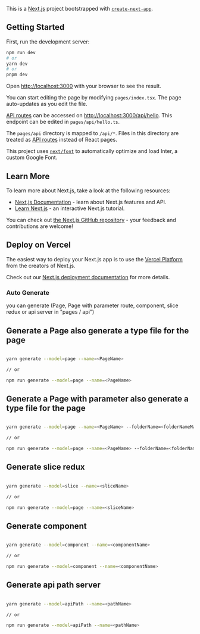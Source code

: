 This is a [Next.js](https://nextjs.org/) project bootstrapped with [`create-next-app`](https://github.com/vercel/next.js/tree/canary/packages/create-next-app).

## Getting Started

First, run the development server:

```bash
npm run dev
# or
yarn dev
# or
pnpm dev
```

Open [http://localhost:3000](http://localhost:3000) with your browser to see the result.

You can start editing the page by modifying `pages/index.tsx`. The page auto-updates as you edit the file.

[API routes](https://nextjs.org/docs/api-routes/introduction) can be accessed on [http://localhost:3000/api/hello](http://localhost:3000/api/hello). This endpoint can be edited in `pages/api/hello.ts`.

The `pages/api` directory is mapped to `/api/*`. Files in this directory are treated as [API routes](https://nextjs.org/docs/api-routes/introduction) instead of React pages.

This project uses [`next/font`](https://nextjs.org/docs/basic-features/font-optimization) to automatically optimize and load Inter, a custom Google Font.

## Learn More

To learn more about Next.js, take a look at the following resources:

- [Next.js Documentation](https://nextjs.org/docs) - learn about Next.js features and API.
- [Learn Next.js](https://nextjs.org/learn) - an interactive Next.js tutorial.

You can check out [the Next.js GitHub repository](https://github.com/vercel/next.js/) - your feedback and contributions are welcome!

## Deploy on Vercel

The easiest way to deploy your Next.js app is to use the [Vercel Platform](https://vercel.com/new?utm_medium=default-template&filter=next.js&utm_source=create-next-app&utm_campaign=create-next-app-readme) from the creators of Next.js.

Check out our [Next.js deployment documentation](https://nextjs.org/docs/deployment) for more details.

### Auto Generate

you can generate (Page, Page with parameter route, component, slice redux or api server in "pages / api")

## Generate a Page also generate a type file for the page

```bash

yarn generate --model=page --name=<PageName>

// or

npm run generate --model=page --name=<PageName>
```

## Generate a Page with parameter also generate a type file for the page

```bash

yarn generate --model=page --name=<PageName> --folderName=<folderNameMatchWithPage>

// or

npm run generate --model=page --name=<PageName> --folderName=<folderNameMatchWithPage>
```

## Generate slice redux

```bash

yarn generate --model=slice --name=<sliceName>

// or

npm run generate --model=page --name=<sliceName>
```

## Generate component

```bash

yarn generate --model=component --name=<componentName>

// or

npm run generate --model=component --name=<componentName>
```

## Generate api path server

```bash

yarn generate --model=apiPath --name=<pathName>

// or

npm run generate --model=apiPath --name=<pathName>
```
